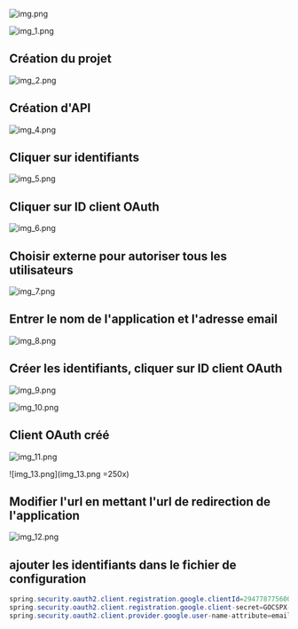 ![img.png](img.png)

![img_1.png](img_1.png)

## Création du projet
![img_2.png](img_2.png)

## Création d'API
![img_4.png](img_4.png)

## Cliquer sur identifiants
![img_5.png](img_5.png)

## Cliquer sur ID client OAuth
![img_6.png](img_6.png)

## Choisir externe pour autoriser tous les utilisateurs
![img_7.png](img_7.png)

## Entrer le nom de l'application et l'adresse email
![img_8.png](img_8.png)

## Créer les identifiants, cliquer sur ID client OAuth
![img_9.png](img_9.png)

![img_10.png](img_10.png)

## Client OAuth créé
![img_11.png](img_11.png)

![img_13.png](img_13.png =250x)

## Modifier l'url en mettant l'url de redirection de l'application
![img_12.png](img_12.png)

## ajouter les identifiants dans le fichier de configuration

```java
spring.security.oauth2.client.registration.google.clientId=294778775600-pi63tt3tep6tn58kanh7jeo9ovlk3j2r.apps.googleusercontent.com
spring.security.oauth2.client.registration.google.client-secret=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
spring.security.oauth2.client.provider.google.user-name-attribute=email
```
